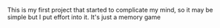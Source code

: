 This is my first project that started to complicate my mind, so it may be simple but I put effort into it. It's just a memory game
